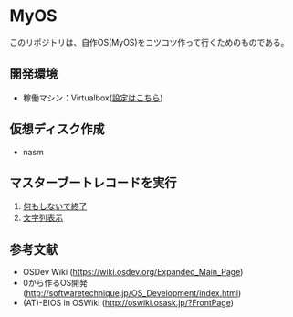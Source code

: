 # MyOS

このリポジトリは、自作OS(MyOS)をコツコツ作って行くためのものである。

## 開発環境
 - 稼働マシン：Virtualbox([設定はこちら](doc/virtualbox.md))  


## 仮想ディスク作成  
 - nasm  

## マスターブートレコードを実行  
 1. [何もしないで終了](doc/halt.md)  
 2. [文字列表示](doc/print16.md)  

## 参考文献  
 - OSDev Wiki (https://wiki.osdev.org/Expanded_Main_Page)
 - 0から作るOS開発 (http://softwaretechnique.jp/OS_Development/index.html)
 - (AT)-BIOS in OSWiki (http://oswiki.osask.jp/?FrontPage) 


